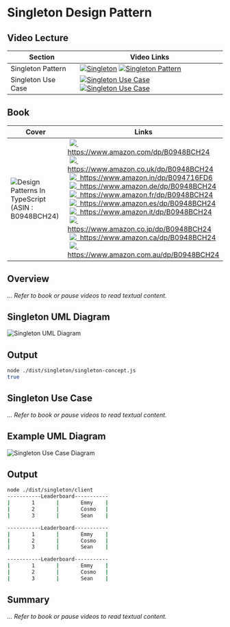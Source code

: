 # Singleton Design Pattern

## Video Lecture

| Section            | Video Links                                                                                                                                                                                                              |
| ------------------ | ------------------------------------------------------------------------------------------------------------------------------------------------------------------------------------------------------------------------ |
| Singleton Pattern  | <a class="udemyVideoLink" href="https://www.udemy.com/course/design-patterns-typescript/learn/lecture/27162320/?referralCode=6384C079FB0A503DB9D9" target="_blank" title="Singleton"><img src="../img/udemy_btn_sm.gif" alt="Singleton"/></a>&nbsp;<a id="ytVideoLink" href="https://www.youtube.com/watch?v=yg3gt-SZGQY&list=PLKWUX7aMnlELvv8bXquIgxXYyHH5SFlaP" target="_blank" title="Singleton Pattern"><img src="../img/yt_btn_sm.gif" alt="Singleton Pattern"/></a>   |
| Singleton Use Case | <a class="udemyVideoLink" href="https://www.udemy.com/course/design-patterns-typescript/learn/lecture/27162324/?referralCode=6384C079FB0A503DB9D9" target="_blank" title="Singleton Use Case"><img src="../img/udemy_btn_sm.gif" alt="Singleton Use Case"/></a>&nbsp;<a id="ytVideoLink" href="https://www.youtube.com/watch?v=7LPLT2vgUJk&list=PLKWUX7aMnlELvv8bXquIgxXYyHH5SFlaP" target="_blank" title="Singleton Use Case"><img src="../img/yt_btn_sm.gif" alt="Singleton Use Case"/></a> |

## Book 

Cover | Links
-|-
![Design Patterns In TypeScript (ASIN : B0948BCH24)](../img/dp_typescript_125.jpg) | &nbsp;<a href="https://www.amazon.com/dp/B0948BCH24"><img src="../img/flag_us.gif">&nbsp; https://www.amazon.com/dp/B0948BCH24</a><br/>&nbsp;<a href="https://www.amazon.co.uk/dp/B0948BCH24"><img src="../img/flag_uk.gif">&nbsp; https://www.amazon.co.uk/dp/B0948BCH24</a><br/>&nbsp;<a href="https://www.amazon.in/dp/B094716FD6"><img src="../img/flag_in.gif">&nbsp; https://www.amazon.in/dp/B094716FD6</a><br/>&nbsp;<a href="https://www.amazon.de/dp/B0948BCH24"><img src="../img/flag_de.gif">&nbsp; https://www.amazon.de/dp/B0948BCH24</a><br/>&nbsp;<a href="https://www.amazon.fr/dp/B0948BCH24"><img src="../img/flag_fr.gif">&nbsp; https://www.amazon.fr/dp/B0948BCH24</a><br/>&nbsp;<a href="https://www.amazon.es/dp/B0948BCH24"><img src="../img/flag_es.gif">&nbsp; https://www.amazon.es/dp/B0948BCH24</a><br/>&nbsp;<a href="https://www.amazon.it/dp/B0948BCH24"><img src="../img/flag_it.gif">&nbsp; https://www.amazon.it/dp/B0948BCH24</a><br/>&nbsp;<a href="https://www.amazon.co.jp/dp/B0948BCH24"><img src="../img/flag_jp.gif">&nbsp; https://www.amazon.co.jp/dp/B0948BCH24</a><br/>&nbsp;<a href="https://www.amazon.ca/dp/B0948BCH24"><img src="../img/flag_ca.gif">&nbsp; https://www.amazon.ca/dp/B0948BCH24</a><br/>&nbsp;<a href="https://www.amazon.com.au/dp/B0948BCH24"><img src="../img/flag_au.gif">&nbsp; https://www.amazon.com.au/dp/B0948BCH24</a>

## Overview

_... Refer to book or pause videos to read textual content._

## Singleton UML Diagram

![Singleton UML Diagram](../img/singleton_concept.svg)

## Output

```bash
node ./dist/singleton/singleton-concept.js
true
```

## Singleton Use Case

_... Refer to book or pause videos to read textual content._

## Example UML Diagram

![Singleton Use Case Diagram](../img/singleton_example.svg)

## Output

```bash
node ./dist/singleton/client
-----------Leaderboard-----------
|       1       |       Emmy    |
|       2       |       Cosmo   |
|       3       |       Sean    |

-----------Leaderboard-----------
|       1       |       Emmy    |
|       2       |       Cosmo   |
|       3       |       Sean    |

-----------Leaderboard-----------
|       1       |       Emmy    |
|       2       |       Cosmo   |
|       3       |       Sean    |
```

<!-- ## New Coding Concepts

### todo -->

## Summary

_... Refer to book or pause videos to read textual content._
